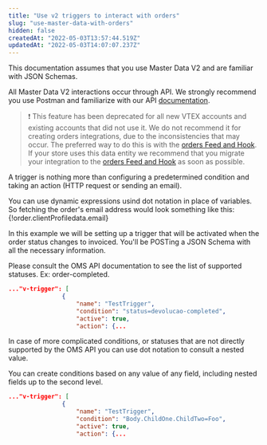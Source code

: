 ```yaml
---
title: "Use v2 triggers to interact with orders"
slug: "use-master-data-with-orders"
hidden: false
createdAt: "2022-05-03T13:57:44.519Z"
updatedAt: "2022-05-03T14:07:07.237Z"
---
```

This documentation assumes that you use Master Data V2 and are familiar with JSON Schemas.

All Master Data V2 interactions occur through API.  We strongly recommend you use Postman and familiarize with our API [documentation](https://developers.vtex.com/docs/api-reference/master-data-api-v2#overview).

>❗ This feature has been deprecated for all new VTEX accounts and existing accounts that did not use it. We do not recommend it for creating orders integrations, due to the inconsistencies that may occur. The preferred way to do this is with the [orders Feed and Hook](https://developers.vtex.com/vtex-rest-api/docs/orders-feed). If your store uses this data entity we recommend that you migrate your integration to the [orders Feed and Hook](https://developers.vtex.com/vtex-rest-api/docs/orders-feed) as soon as possible.

A trigger is nothing more than configuring a predetermined condition and taking an action (HTTP request or sending an email).

You can use dynamic expressions usind dot notation  in place of variables.
So fetching the order's email address would look something like this:
{!order.clientProfiledata.email}

In this example we will be setting up a trigger that will be activated when the order status changes to invoiced.  You'll be POSTing a JSON Schema with all the necessary information.

Please consult the OMS API documentation to see the list of supported statuses.  Ex: order-completed.

```json
..."v-trigger": [
               {
                   "name": "TestTrigger",
                   "condition": "status=devolucao-completed",
                   "active": true,
                   "action": {...

```

In case of more complicated conditions, or statuses that are not directly supported by the OMS API you can use dot notation to consult a nested value.

You can create conditions based on any value of any field, including nested fields up to the second level.

```json
..."v-trigger": [
               {
                   "name": "TestTrigger",
                   "condition": "Body.ChildOne.ChildTwo=Foo",
                   "active": true,
                   "action": {...





```